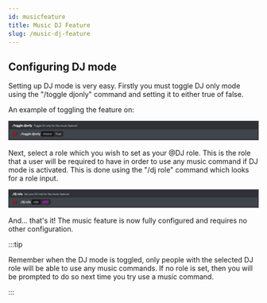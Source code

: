 ```yaml
---
id: musicfeature
title: Music DJ Feature
slug: /music-dj-feature
---
```


## Configuring DJ mode

Setting up DJ mode is very easy. Firstly you must toggle DJ only mode using the "/toggle djonly" command and setting it to either true of false.

An example of toggling the feature on:

![img](../static/img/djtoggle-example.png)

Next, select a role which you wish to set as your @DJ role. This is the role that a user will be required to have in order to use any music command if DJ mode is activated. This is done using the "/dj role" command which looks for a role input.

![img](../static/img/djrole-example.png)

And... that's it! The music feature is now fully configured and requires no other configuration.

:::tip

Remember when the DJ mode is toggled, only people with the selected DJ role will be able to use any music commands. If no role is set, then you will be prompted to do so next time you try use a music command.

:::